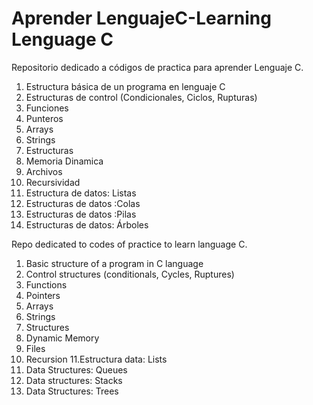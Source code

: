 # Aprender LenguajeC-Learning Lenguage C
Repositorio dedicado a códigos de practica para aprender Lenguaje C.

1. Estructura básica de un programa en lenguaje C
2. Estructuras de control (Condicionales, Ciclos, Rupturas)
3. Funciones
4. Punteros
5. Arrays
6. Strings
7. Estructuras
8. Memoria Dinamica
9. Archivos
10. Recursividad
11. Estructura de datos: Listas
12. Estructuras de datos :Colas
13. Estructuras de datos :Pilas
14. Estructuras de datos: Árboles

Repo dedicated to codes of practice to learn language C.

1. Basic structure of a program in C language
2. Control structures (conditionals, Cycles, Ruptures)
3. Functions
4. Pointers
5. Arrays
6. Strings
7. Structures
8. Dynamic Memory
9. Files
10. Recursion
11.Estructura data: Lists
12. Data Structures: Queues
13. Data structures: Stacks
14. Data Structures: Trees

